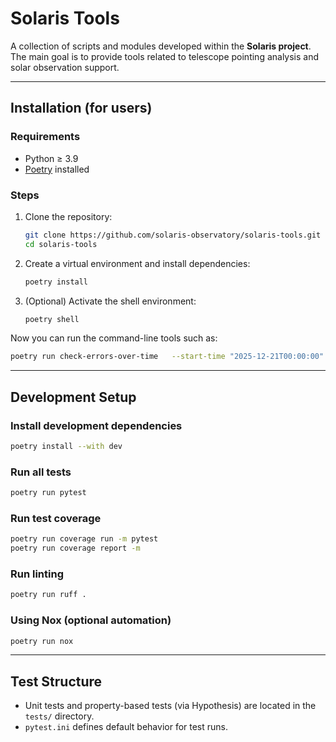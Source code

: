 # Solaris Tools

A collection of scripts and modules developed within the **Solaris project**.
The main goal is to provide tools related to telescope pointing analysis and solar
observation support.

---

## Installation (for users)

### Requirements
- Python ≥ 3.9
- [Poetry](https://python-poetry.org/docs/#installation) installed

### Steps

1. Clone the repository:
   ```bash
   git clone https://github.com/solaris-observatory/solaris-tools.git
   cd solaris-tools
   ```

2. Create a virtual environment and install dependencies:
   ```bash
   poetry install
   ```

3. (Optional) Activate the shell environment:
   ```bash
   poetry shell
   ```

Now you can run the command-line tools such as:

```bash
poetry run check-errors-over-time   --start-time "2025-12-21T00:00:00"   --end-time "2025-12-21T03:00:00"   --frequency "30min"   --show-max-error   --plot   --save-plot result.png   --output results.csv
```

---

## Development Setup

### Install development dependencies
```bash
poetry install --with dev
```

### Run all tests
```bash
poetry run pytest
```

### Run test coverage
```bash
poetry run coverage run -m pytest
poetry run coverage report -m
```

### Run linting
```bash
poetry run ruff .
```

### Using Nox (optional automation)
```bash
poetry run nox
```

---

## Test Structure

- Unit tests and property-based tests (via Hypothesis) are located in the `tests/` directory.
- `pytest.ini` defines default behavior for test runs.
